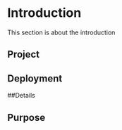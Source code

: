 # Introduction
This section is about the introduction 
## Project
## Deployment
##Details
## Purpose
